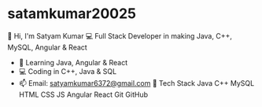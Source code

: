 # satamkumar20025

👋 Hi, I'm Satyam Kumar
💻 Full Stack Developer in making  Java, C++, MySQL, Angular & React
- 🌱 Learning Java, Angular & React
- 💻 Coding in C++, Java & SQL
- 📫 Email: satyamkumar6372@gmail.com
🚀 Tech Stack
Java  C++  MySQL  HTML  CSS  JS  Angular  React  Git  GitHub
